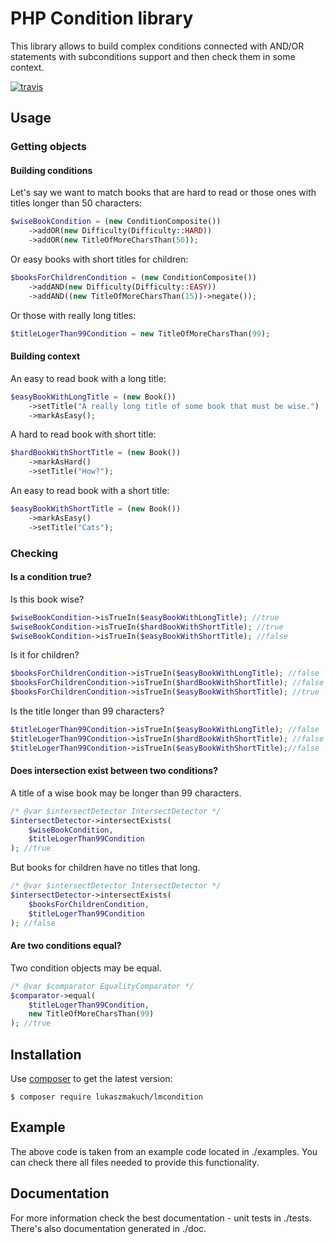 # PHP Condition library

This library allows to build complex conditions connected with AND/OR statements with subconditions support and then check them in some context.

[![travis](https://travis-ci.org/lukaszmakuch/lmcondition.svg)](https://travis-ci.org/lukaszmakuch/lmcondition)
## Usage

### Getting objects

#### Building conditions
Let's say we want to match books that are hard to read or those ones with titles longer than 50 characters:
```php
$wiseBookCondition = (new ConditionComposite())
    ->addOR(new Difficulty(Difficulty::HARD))
    ->addOR(new TitleOfMoreCharsThan(50));
```
Or easy books with short titles for children:
```php
$booksForChildrenCondition = (new ConditionComposite())
    ->addAND(new Difficulty(Difficulty::EASY))
    ->addAND((new TitleOfMoreCharsThan(15))->negate());
```
Or those with really long titles:
```php
$titleLogerThan99Condition = new TitleOfMoreCharsThan(99);
```

#### Building context
An easy to read book with a long title:
```php
$easyBookWithLongTitle = (new Book())
    ->setTitle("A really long title of some book that must be wise.")
    ->markAsEasy();
```
A hard to read book with short title:
```php
$hardBookWithShortTitle = (new Book())
    ->markAsHard()
    ->setTitle("How?");
```
An easy to read book with a short title:
```php
$easyBookWithShortTitle = (new Book())
    ->markAsEasy()
    ->setTitle("Cats");
```
### Checking
#### Is a condition true?
Is this book wise?
```php
$wiseBookCondition->isTrueIn($easyBookWithLongTitle); //true
$wiseBookCondition->isTrueIn($hardBookWithShortTitle); //true
$wiseBookCondition->isTrueIn($easyBookWithShortTitle); //false
```
Is it for children?
```php
$booksForChildrenCondition->isTrueIn($easyBookWithLongTitle); //false
$booksForChildrenCondition->isTrueIn($hardBookWithShortTitle); //false
$booksForChildrenCondition->isTrueIn($easyBookWithShortTitle); //true
```
Is the title longer than 99 characters?
```php
$titleLogerThan99Condition->isTrueIn($easyBookWithLongTitle); //false
$titleLogerThan99Condition->isTrueIn($hardBookWithShortTitle); //false
$titleLogerThan99Condition->isTrueIn($easyBookWithShortTitle);//false
```

#### Does intersection exist between two conditions?
A title of a wise book may be longer than 99 characters.
```php
/* @var $intersectDetector IntersectDetector */
$intersectDetector->intersectExists(
    $wiseBookCondition,
    $titleLogerThan99Condition
); //true
```
But books for children have no titles that long.
```php
/* @var $intersectDetector IntersectDetector */
$intersectDetector->intersectExists(
    $booksForChildrenCondition,
    $titleLogerThan99Condition
); //false
```

#### Are two conditions equal?
Two condition objects may be equal.
```php
/* @var $comparator EqualityComparator */
$comparator->equal(
    $titleLogerThan99Condition,
    new TitleOfMoreCharsThan(99)
); //true
```
## Installation
Use [composer](https://getcomposer.org) to get the latest version:
```
$ composer require lukaszmakuch/lmcondition
```
## Example
The above code is taken from an example code located in ./examples. You can check there all files needed to provide this functionality.
## Documentation

For more information check the best documentation - unit tests in ./tests. There's also documentation generated in ./doc.

